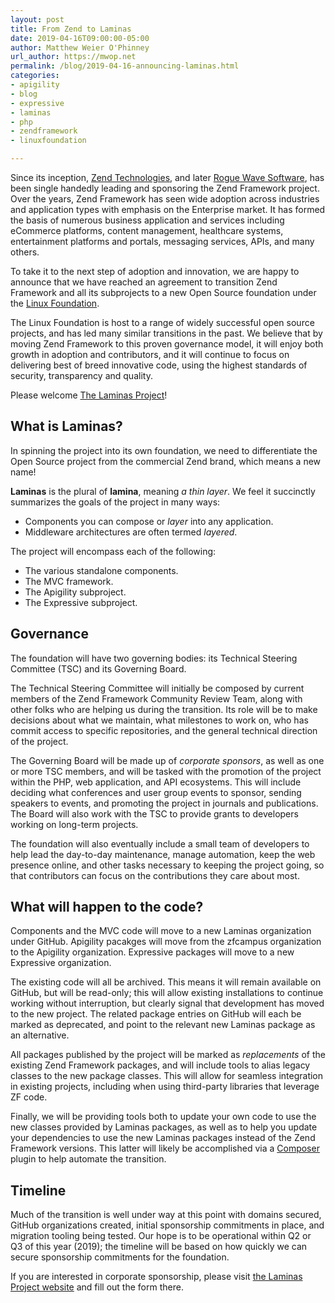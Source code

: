 ```yaml
---
layout: post
title: From Zend to Laminas
date: 2019-04-16T09:00:00-05:00
author: Matthew Weier O'Phinney
url_author: https://mwop.net
permalink: /blog/2019-04-16-announcing-laminas.html
categories:
- apigility
- blog
- expressive
- laminas
- php
- zendframework
- linuxfoundation

---
```


Since its inception, [Zend Technologies](https://www.zend.com), and later [Rogue
Wave Software](https://www.roguewave.com), has been single handedly leading and
sponsoring the Zend Framework project. Over the years, Zend Framework has seen
wide adoption across industries and application types with emphasis on the
Enterprise market. It has formed the basis of numerous business application and
services including eCommerce platforms, content management, healthcare systems,
entertainment platforms and portals, messaging services, APIs, and many others.

To take it to the next step of adoption and innovation, we are happy to announce
that we have reached an agreement to transition Zend Framework and all its
subprojects to a new Open Source foundation under the [Linux
Foundation](https://www.linuxfoundation.org).  

The Linux Foundation is host to a range of widely successful open source
projects, and has led many similar transitions in the past. We believe that by
moving Zend Framework to this proven governance model, it will enjoy both growth
in adoption and contributors, and it will continue to focus on delivering best
of breed innovative code, using the highest standards of security, transparency
and quality. 

Please welcome [The Laminas Project](https://getlaminas.org)!

## What is Laminas?

In spinning the project into its own foundation, we need to differentiate the
Open Source project from the commercial Zend brand, which means a new name!

**Laminas** is the plural of **lamina**, meaning _a thin layer_. We feel it
succinctly summarizes the goals of the project in many ways:

- Components you can compose or _layer_ into any application.
- Middleware architectures are often termed _layered_.

The project will encompass each of the following:

- The various standalone components.
- The MVC framework.
- The Apigility subproject.
- The Expressive subproject.

## Governance

The foundation will have two governing bodies: its Technical Steering Committee
(TSC) and its Governing Board.

The Technical Steering Committee will initially be composed by current members
of the Zend Framework Community Review Team, along with other folks who are
helping us during the transition. Its role will be to make decisions about what
we maintain, what milestones to work on, who has commit access to specific
repositories, and the general technical direction of the project.

The Governing Board will be made up of _corporate sponsors_, as well as one or
more TSC members, and will be tasked with the promotion of the project within
the PHP, web application, and API ecosystems. This will include deciding what
conferences and user group events to sponsor, sending speakers to events, and
promoting the project in journals and publications. The Board will also work
with the TSC to provide grants to developers working on long-term projects.

The foundation will also eventually include a small team of developers to help
lead the day-to-day maintenance, manage automation, keep the web presence
online, and other tasks necessary to keeping the project going, so that
contributors can focus on the contributions they care about most.

## What will happen to the code?

Components and the MVC code will move to a new Laminas organization under
GitHub. Apigility pacakges will move from the zfcampus organization to the
Apigility organization. Expressive packages will move to a new Expressive
organization.

The existing code will all be archived. This means it will remain available on
GitHub, but will be read-only; this will allow existing installations to
continue working without interruption, but clearly signal that development has
moved to the new project. The related package entries on GitHub will each be
marked as deprecated, and point to the relevant new Laminas package as an
alternative.

All packages published by the project will be marked as _replacements_ of the
existing Zend Framework packages, and will include tools to alias legacy classes
to the new package classes. This will allow for seamless integration in existing
projects, including when using third-party libraries that leverage ZF code.

Finally, we will be providing tools both to update your own code to use the new
classes provided by Laminas packages, as well as to help you update your
dependencies to use the new Laminas packages instead of the Zend Framework
versions. This latter will likely be accomplished via a
[Composer](https://getcomposer.org) plugin to help automate the transition.

## Timeline

Much of the transition is well under way at this point with domains secured,
GitHub organizations created, initial sponsorship commitments in place, and
migration tooling being tested. Our hope is to be operational within Q2 or Q3 of
this year (2019); the timeline will be based on how quickly we can secure
sponsorship commitments for the foundation.

If you are interested in corporate sponsorship, please visit [the Laminas
Project website](https://getlaminas.org) and fill out the form there.
